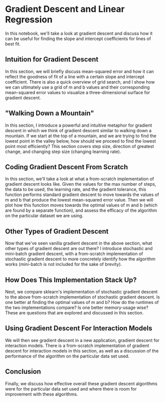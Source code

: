 # Gradient Descent and Linear Regression

In this notebook, we'll take a look at gradient descent and discuss how it can be useful for finding the slope and intercept coefficients for lines of best fit.

## Intuition for Gradient Descent

In this section, we will briefly discuss mean-squared error and how it can reflect the goodness of fit of a line with a certain slope and intercept coefficient. There is also a quick overview of grid search, and I show how we can ultimately use a grid of m and b values and their corresponding mean-squared error values to visualize a three-dimensional surface for gradient descent.

## "Walking Down a Mountain"

In this section, I introduce a powerful and intuitive metaphor for gradient descent in which we think of gradient descent similar to walking down a mountain. If we start at the top of a mountain, and we are trying to find the lowest point in the valley below, how should we proceed to find the lowest point most efficiently? This section covers step size, direction of greatest change, and changing step size (changing learning rate).

## Coding Gradient Descent From Scratch

In this section, we'll take a look at what a from-scratch implementation of gradient descent looks like. Given the values for the max number of steps, the data to be used, the learning rate, and the gradient tolerance, this function performs standard gradient descent to move towards the values of m and b that produce the lowest mean-squared error value. Then we will plot how this function moves towards the optimal values of m and b (which are found by a separate function), and assess the efficacy of the algorithm on the particular dataset we are using. 


## Other Types of Gradient Descent

Now that we've seen vanilla gradient descent in the above section, what other types of gradient descent are out there? I introduce stochastic and mini-batch gradient descent, with a from-scratch implementation of stochastic gradient descent to more concretely identify how the algorithm works (mini-batch is not included for the sake of brevity).


## How Does This Implementation Stack Up?

Next, we compare sklearn's implementation of stochastic gradient descent to the above from-scratch implementation of stochastic gradient descent. Is one better at finding the optimal values of m and b? How do the runtimes of the two implementations compare? Is one better memory-usage wise? These are questions that are explored and discussed in this section.


## Using Gradient Descent For Interaction Models

We will then see gradient descent in a new application, gradient descent for interaction models. There is a from-scratch implementation of gradient descent for interaction models in this section, as well as a discussion of the performance of the algorithm on the particular data set used.

## Conclusion

Finally, we discuss how effective overall these gradient descent algorithms were for the particular data set used and where there is room for improvement with these algorithms.
